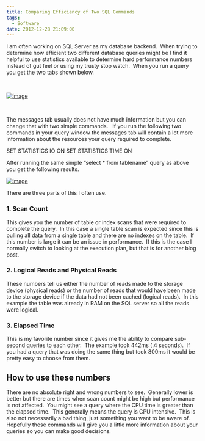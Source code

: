 ```yaml
---
title: Comparing Efficiency of Two SQL Commands
tags:
  - Software
date: 2012-12-28 21:09:00
---
```


I am often working on SQL Server as my database backend.&nbsp; When trying to determine how efficient two different database queries might be I find it helpful to use statistics available to determine hard performance numbers instead of gut feel or using my trusty stop watch.&nbsp; When you run a query you get the two tabs shown below.&nbsp;&nbsp;

&nbsp;

[![image](http://www.michaelware.net/image.axd?picture=image_thumb.png "image")](http://www.michaelware.net/image.axd?picture=image.png)

&nbsp;

The messages tab usually does not have much information but you can change that with two simple commands.&nbsp;&nbsp; If you run the following two commands in your query window the messages tab will contain a lot more information about the resources your query required to complete.&nbsp;

SET STATISTICS IO ON 
SET STATISTICS TIME ON

After running the same simple “select * from tablename” query as above you get the following results.

[![image](http://www.michaelware.net/image.axd?picture=image_thumb_1.png "image")](http://www.michaelware.net/image.axd?picture=image_1.png)

There are three parts of this I often use.

### 1\. Scan Count

This gives you the number of table or index scans that were required to complete the query.&nbsp; In this case a single table scan is expected since this is pulling all data from a single table and there are no indexes on the table.&nbsp; If this number is large it can be an issue in performance.&nbsp; If this is the case I normally switch to looking at the execution plan, but that is for another blog post.&nbsp;

### 2\. Logical Reads and Physical Reads

These numbers tell us either the number of reads made to the storage device (physical reads) or the number of reads that would have been made to the storage device if the data had not been cached (logical reads).&nbsp; In this example the table was already in RAM on the SQL server so all the reads were logical.&nbsp;

### 3\. Elapsed Time

This is my favorite number since it gives me the ability to compare sub-second queries to each other.&nbsp; The example took 442ms (.4 seconds).&nbsp; If you had a query that was doing the same thing but took 800ms it would be pretty easy to choose from them.&nbsp;

## How to use these numbers

There are no absolute right and wrong numbers to see.&nbsp; Generally lower is better but there are times when scan count might be high but performance is not affected.&nbsp; You might see a query where the CPU time is greater than the elapsed time.&nbsp; This generally means the query is CPU intensive.&nbsp; This is also not necessarily a bad thing, just something you want to be aware of.&nbsp; Hopefully these commands will give you a little more information about your queries so you can make good decisions.&nbsp;